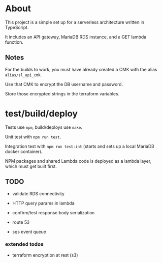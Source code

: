 # About

This project is a simple set up for a serverless architecture written in TypeScript.

It includes an API gateway, MariaDB RDS instance, and a GET lambda function.

## Notes

For the builds to work, you must have already created a CMK with the alias `alias/sl_api_cmk`.

Use that CMK to encrypt the DB username and password.

Store those encrypted strings in the terraform variables.

# test/build/deploy

Tests use `npm`, build/deploys use `make`.

Unit test with `npm run test`. 

Integration test with `npm run test:int` (starts and sets up a local MariaDB docker container).

NPM packages and shared Lambda code is deployed as a lambda layer, which must get built first.

## TODO

* validate RDS connectivity

* HTTP query params in lambda
* confirm/test response body serialization
* route 53
* sqs event queue

### extended todos

* terraform encryption at rest (s3) 

